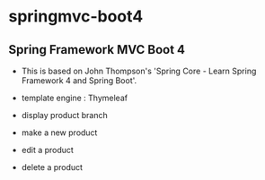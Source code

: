 # springmvc-boot4
## Spring Framework MVC Boot 4

- This is based on John Thompson's 'Spring Core - Learn Spring Framework 4 and Spring Boot'.
- template engine : Thymeleaf

- display product branch
- make a new product
- edit a product 
- delete a product 
